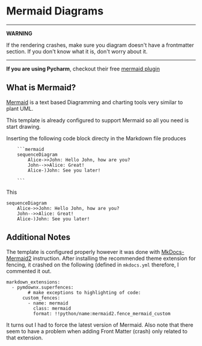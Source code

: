 # Mermaid Diagrams

---

**WARNING**

If the rendering crashes, make sure you diagram doesn't have a frontmatter
section. If you don't know what it is, don't worry about it.

---

**If you are using Pycharm**, checkout their free [mermaid plugin](https://plugins.jetbrains.com/plugin/20146-mermaid)

## What is Mermaid?

[Mermaid](https://mermaid.js.org/) is a text based Diagramming and charting
tools very similar to plant UML.

This template is already configured to support Mermaid so all you need is
start drawing.

Inserting the following code block directy in the Markdown file produces

````
    ```mermaid
    sequenceDiagram
        Alice->>John: Hello John, how are you?
        John-->>Alice: Great!
        Alice-)John: See you later!

    ```
````

This

```mermaid
sequenceDiagram
    Alice->>John: Hello John, how are you?
    John-->>Alice: Great!
    Alice-)John: See you later!
```

## Additional Notes

The template is configured properly however it was done with
[MkDocs-Mermaid2](https://mkdocs-mermaid2.readthedocs.io/en/latest/) instruction.
After installing the recommended theme extension for fencing, it crashed on the
following (defined in `mkdocs.yml` therefore, I commented it out.

```
markdown_extensions:
  - pymdownx.superfences:
        # make exceptions to highlighting of code:
      custom_fences:
        - name: mermaid
          class: mermaid
          format: !!python/name:mermaid2.fence_mermaid_custom
```

It turns out I had to force the latest version of Mermaid. Also note that
there seem to have a problem when adding Front Matter (crash) only related
to that extension.
